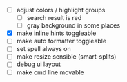 - [ ] adjust colors / highlight groups
  - [ ] search result is red
  - [ ] gray background in some places
- [X] make inline hints toggleable
- [ ] make auto formatter toggleable
- [ ] set spell always on
- [ ] make resize sensible (smart-splits)
- [ ] debug ui layout
- [ ] make cmd line movable
